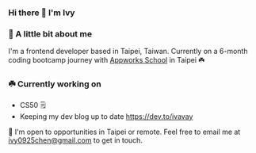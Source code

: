 ### Hi there 👋 I'm Ivy 

### 🌼 A little bit about me 

I'm a frontend developer based in Taipei, Taiwan. Currently on a 6-month coding bootcamp journey with [Appworks School](https://school.appworks.tw/) in Taipei ☘️


### ☘️ Currently working on
- CS50 🗒️
- Keeping my dev blog up to date <https://dev.to/ivavay>


🌱 I'm open to opportunities in Taipei or remote. Feel free to email me at ivy0925chen@gmail.com to get in touch.



